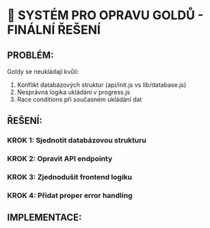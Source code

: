 # 🚨 SYSTÉM PRO OPRAVU GOLDŮ - FINÁLNÍ ŘEŠENÍ

## PROBLÉM:

Goldy se neukládají kvůli:

1. Konflikt databázových struktur (api/init.js vs lib/database.js)
2. Nesprávná logika ukládání v progress.js
3. Race conditions při současném ukládání dat

## ŘEŠENÍ:

### KROK 1: Sjednotit databázovou strukturu

### KROK 2: Opravit API endpointy

### KROK 3: Zjednodušit frontend logiku

### KROK 4: Přidat proper error handling

## IMPLEMENTACE:

